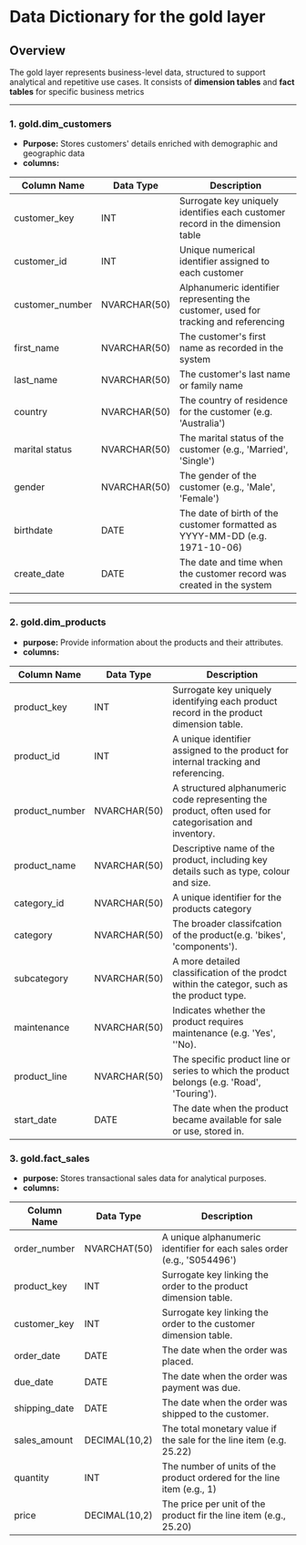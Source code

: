 # Data Dictionary for the gold layer

## Overview
The gold layer represents business-level data, structured to support analytical and repetitive use cases.
It consists of **dimension tables** and **fact tables** for specific business metrics

---

### 1. **gold.dim_customers**
- **Purpose:** Stores customers' details enriched with demographic and geographic data
- **columns:**
  
| Column Name            | Data Type          | Description                                                                           |
| -----------------------|--------------------|---------------------------------------------------------------------------------------|
| customer_key           | INT                | Surrogate key uniquely identifies each customer record in the dimension table         |
| customer_id            | INT                | Unique numerical identifier assigned to each customer                                 |
| customer_number        | NVARCHAR(50)       | Alphanumeric identifier representing the customer, used for tracking  and referencing |
| first_name             | NVARCHAR(50)       | The customer's first name as recorded in the system                                   |
| last_name              | NVARCHAR(50)       | The customer's last name or family name                                               |
| country                | NVARCHAR(50)       | The country of residence for the customer (e.g. 'Australia')                          |
| marital status         | NVARCHAR(50)       | The marital status of the customer (e.g., 'Married', 'Single')                        |
| gender                 | NVARCHAR(50)       | The gender of the customer (e.g., 'Male', 'Female')                                   |
| birthdate              | DATE               | The date of birth of the customer formatted as YYYY-MM-DD (e.g. 1971-10-06)           |
| create_date            | DATE               |The date and time when the customer record was created in the system                   |

---

### 2. **gold.dim_products**
- **purpose:** Provide information about the products and their attributes.
- **columns:**

| Column Name   | Data Type   | Description                                                                                          |
|---------------|-------------|------------------------------------------------------------------------------------------------------|
| product_key   | INT         | Surrogate key uniquely identifying each product record in the product dimension table.               |
| product_id    | INT         | A unique identifier assigned to the product for internal tracking and referencing.                   |
| product_number| NVARCHAR(50)| A structured alphanumeric code representing the product, often used for categorisation and inventory.|
| product_name  | NVARCHAR(50)| Descriptive name of the product, including key details such as type, colour and size.                |
| category_id   | NVARCHAR(50)| A unique identifier for the products category                                                        |
| category      | NVARCHAR(50)| The broader classifcation of the product(e.g. 'bikes', 'components').                                |
| subcategory   | NVARCHAR(50)| A more detailed classification of the prodct within the categor, such as the product type.           |
| maintenance   | NVARCHAR(50)| Indicates whether the product requires maintenance (e.g. 'Yes', ''No).                               |
| product_line  | NVARCHAR(50)| The specific product line or series to which the product belongs (e.g. 'Road', 'Touring').           |
| start_date    | DATE        | The date when the product became available for sale or use, stored in.                               |


  ### 3. **gold.fact_sales**
  - **purpose:** Stores transactional sales data for analytical purposes.
  - **columns:**
 
| Column Name   | Data Type     | Description                                                            |
|---------------|---------------|------------------------------------------------------------------------|
| order_number  | NVARCHAT(50)  | A unique alphanumeric identifier for each sales order (e.g., 'S054496')|
| product_key   | INT           | Surrogate key linking the order to the product dimension table.        |
| customer_key  | INT           | Surrogate key linking the order to the customer dimension table.       |
| order_date    | DATE          | The date when the order was placed.                                    |
| due_date      | DATE          | The date when the order was payment was due.                           |
| shipping_date | DATE          | The date when the order was shipped to the customer.                   |
| sales_amount  | DECIMAL(10,2) | The total monetary value if the sale for the line item (e.g. 25.22)    |
| quantity      | INT           | The number of units of the product ordered for the line item (e.g., 1) |
| price         | DECIMAL(10,2) | The price per unit of the product fir the line item (e.g., 25.20)      |

    
